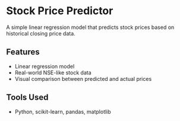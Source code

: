 # Stock Price Predictor

A simple linear regression model that predicts stock prices based on historical closing price data.

## Features
- Linear regression model
- Real-world NSE-like stock data
- Visual comparison between predicted and actual prices

## Tools Used
- Python, scikit-learn, pandas, matplotlib
